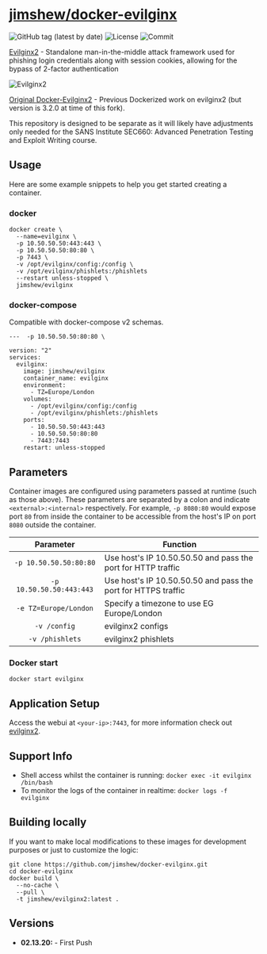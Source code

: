 # [jimshew/docker-evilginx](https://github.com/jimshew/docker-evilginx)

![GitHub tag (latest by date)](https://img.shields.io/github/v/tag/jimshew/docker-evilginx)
![License](https://img.shields.io/github/license/jimshew/docker-evilginx)
![Commit](https://img.shields.io/github/last-commit/jimshew/docker-evilginx)

[Evilginx2](https://github.com/kgretzky/evilginx2) - Standalone man-in-the-middle attack framework used for phishing login credentials along with session cookies, allowing for the bypass of 2-factor authentication

![Evilginx2](https://raw.githubusercontent.com/kgretzky/evilginx2/master/media/img/evilginx2-logo-512.png)

[Original Docker-Evilginx2](https://github.com/warhorse/docker-evilginx2) - Previous Dockerized work on evilginx2 (but version is 3.2.0 at time of this fork). 

This repository is designed to be separate as it will likely have adjustments only needed for the SANS Institute SEC660: Advanced Penetration Testing and Exploit Writing course.

## Usage

Here are some example snippets to help you get started creating a container.

### docker

```
docker create \
  --name=evilginx \
  -p 10.50.50.50:443:443 \
  -p 10.50.50.50:80:80 \
  -p 7443 \
  -v /opt/evilginx/config:/config \
  -v /opt/evilginx/phishlets:/phishlets 
  --restart unless-stopped \
  jimshew/evilginx
```

### docker-compose

Compatible with docker-compose v2 schemas.

```
---  -p 10.50.50.50:80:80 \

version: "2"
services:
  evilginx:
    image: jimshew/evilginx
    container_name: evilginx
    environment:
      - TZ=Europe/London
    volumes:
      - /opt/evilginx/config:/config
      - /opt/evilginx/phishlets:/phishlets
    ports:
      - 10.50.50.50:443:443
      - 10.50.50.50:80:80
      - 7443:7443
    restart: unless-stopped
```

## Parameters

Container images are configured using parameters passed at runtime (such as those above). These parameters are separated by a colon and indicate `<external>:<internal>` respectively. For example, `-p 8080:80` would expose port `80` from inside the container to be accessible from the host's IP on port `8080` outside the container.

| Parameter | Function |
| :----: | --- |
| `-p 10.50.50.50:80:80` | Use host's IP 10.50.50.50 and pass the port for HTTP traffic |
| `-p 10.50.50.50:443:443` | Use host's IP 10.50.50.50 and pass the port for HTTPS traffic |
| `-e TZ=Europe/London` | Specify a timezone to use EG Europe/London|
| `-v /config` | evilginx2 configs |
| `-v /phishlets` | evilginx2 phishlets |

### Docker start

```
docker start evilginx
```

## Application Setup

Access the webui at `<your-ip>:7443`, for more information check out [evilginx2](https://github.com/kgretzky/evilginx2).

## Support Info

* Shell access whilst the container is running: `docker exec -it evilginx /bin/bash`
* To monitor the logs of the container in realtime: `docker logs -f evilginx`

## Building locally

If you want to make local modifications to these images for development purposes or just to customize the logic:
```
git clone https://github.com/jimshew/docker-evilginx.git
cd docker-evilginx
docker build \
  --no-cache \
  --pull \
  -t jimshew/evilginx2:latest .
```
## Versions

* **02.13.20:** - First Push

